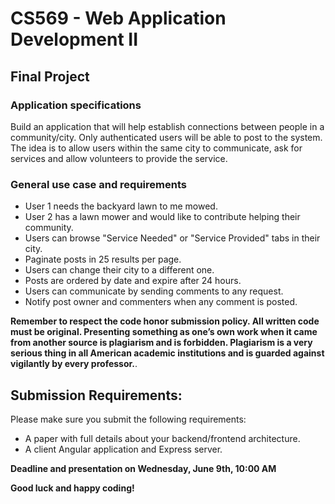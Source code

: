 # CS569 - Web Application Development II
## Final Project 
### Application specifications 
Build an application that will help establish connections between people in a community/city. Only authenticated users will be able to post to the system. The idea is to allow users within the same city to communicate, ask for services and allow volunteers to provide the service.
### General use case and requirements
* User 1 needs the backyard lawn to me mowed.
* User 2 has a lawn mower and would like to contribute helping their community.
* Users can browse "Service Needed" or "Service Provided" tabs in their city. 
* Paginate posts in 25 results per page.
* Users can change their city to a different one.
* Posts are ordered by date and expire after 24 hours.
* Users can communicate by sending comments to any request. 
* Notify post owner and commenters when any comment is posted.
      
**Remember to respect the code honor submission policy. All written code must be original. Presenting something as one’s own work when it came from another source is plagiarism and is forbidden. Plagiarism is a very serious thing in all American academic institutions and is guarded against vigilantly by every professor.**.   
  
## Submission Requirements:
Please make sure you submit the following requirements:  
* A paper with full details about your backend/frontend architecture.
* A client Angular application and Express server.

**Deadline and presentation on Wednesday, June 9th, 10:00 AM** 
  
**Good luck and happy coding!**
